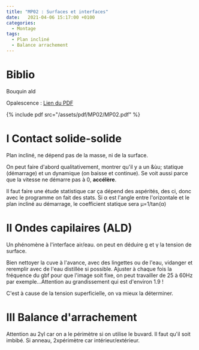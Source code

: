 ```yaml
---
title: "MP02 : Surfaces et interfaces"
date:   2021-04-06 15:17:00 +0100
categories:
  - Montage
tags:
  - Plan incliné
  - Balance arrachement
---
```

# Biblio
Bouquin ald


Opalescence : [Lien du PDF](/assets/pdf/MP02/MP02.pdf)

{% include pdf src="/assets/pdf/MP02/MP02.pdf" %}
 
 # I Contact solide-solide
 
 Plan incliné, ne dépend pas de la masse, ni de la surface.
 
 On peut faire d'abord qualitativement, montrer qu'il y a un &ùu; statique (démarrage) et un dynamique (on baisse et continue). Se voit aussi parce que la vitesse ne démarre pas à 0, **accélère**. 
 
 Il faut faire une étude statistique car ça dépend des aspérités, des ci, donc avec le programme on fait des stats. Si &alpha; est l'angle entre l'orizontale et le plan incliné au démarrage, le coefficient statique sera &mu;=1/tan(&alpha;) 

# II Ondes capilaires (ALD)

Un phénomène à l'interface air/eau. on peut en déduire g et &gamma; la tension de surface. 

Bien nettoyer la cuve à l'avance, avec des lingettes ou de l'eau, vidanger et reremplir avec de l'eau distillée si possible. Ajuster à chaque fois la fréquence du gbf pour que l'image soit fixe, on peut travailler de 25 à 60Hz par exemple...Attention au grandissement qui est d'environ 1.9 ! 

C'est à cause de la tension superficielle, on va mieux la déterminer.
# III Balance d'arrachement

Attention au 2&gamma;l car on a le périmètre si on utilise le buvard. Il faut qu'il soit imbibé. Si anneau, 2xpérimètre car intérieur/extérieur.
